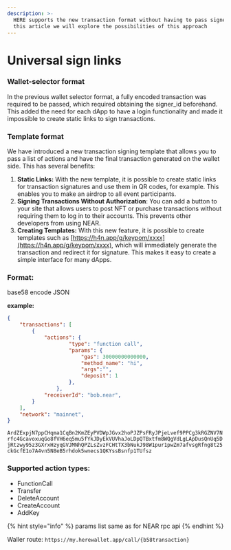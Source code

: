 ```yaml
---
description: >-
  HERE supports the new transaction format without having to pass signer_id. In
  this article we will explore the possibilities of this approach
---
```


# Universal sign links



### Wallet-selector format

In the previous wallet selector format, a fully encoded transaction was required to be passed, which required obtaining the signer\_id beforehand. This added the need for each dApp to have a login functionality and made it impossible to create static links to sign transactions.

### Template format

We have introduced a new transaction signing template that allows you to pass a list of actions and have the final transaction generated on the wallet side. This has several benefits:

1. **Static Links:** With the new template, it is possible to create static links for transaction signatures and use them in QR codes, for example. This enables you to make an airdrop to all event participants.
2. **Signing Transactions Without Authorization**: You can add a button to your site that allows users to post NFT or purchase transactions without requiring them to log in to their accounts. This prevents other developers from using NEAR.
3. **Creating Templates:** With this new feature, it is possible to create templates such as [https://h4n.app/g/keypom/xxxx](https://h4n.app/g/keypom/xxxx), which will immediately generate the transaction and redirect it for signature. This makes it easy to create a simple interface for many dApps.

### Format:&#x20;

base58 encode JSON

**example:**&#x20;

```json
{
    "transactions": [
        {
            "actions": {
                    "type": "function call",
                    "params": {
                        "gas": 30000000000000,
                        "method_name": "hi",
                        "args":"",
                        "deposit": 1
                    },
                },
            "receiverId": "bob.near",
        }
    ],
    "network": "mainnet",
}
```

`ArdZExpjN7ppCHqma1CqBn2KmZEyPVDWpJGvx2hoPJZPsFRyJPjeLvef9PPCg3kRGZNV7Nrfc4GcavoxuqGo8fVH6eq5mu5fYkJDyEkVUVhaJoLDpQTBxtfm8WQgVdLgLApDusQnUq5DjRtzwy95z3GXrxHzyqGVJMNhQPZLsZvzFCHtTX3bNukJ98W1pur1pwZm7afvsgRfng8t25ckGcfE1o7A4vn5N8eB5rhdok5wnecs1QKYssBsnfp1TUfsz`

### Supported action types:

* FunctionCall
* Transfer
* DeleteAccount
* CreateAccount
* AddKey

{% hint style="info" %}
params list same as for NEAR rpc api
{% endhint %}

Waller route: `https://my.herewallet.app/call/{b58transaction}`


